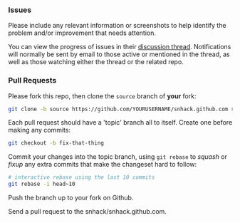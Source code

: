 ### Issues

Please include any relevant information or screenshots to help identify the problem
and/or improvement that needs attention.

You can view the progress of issues in their [discussion thread].
Notifications will normally be sent by email to those active or mentioned
in the thread, as well as those watching either the thread or the related repo.

[discussion thread]: https://github.com/snhack/snhack.github.com/issues



### Pull Requests

Please fork this repo, then clone the `source` branch of **your** fork:

```sh
git clone -b source https://github.com/YOURUSERNAME/snhack.github.com snhack
```

Each pull request should have a 'topic' branch all to itself. Create one before making
any commits:

```sh
git checkout -b fix-that-thing
```

Commit your changes into the topic branch, using `git rebase` to *squash* or *fixup* any
extra commits that make the changeset hard to follow:

```sh
# interactive rebase using the last 10 commits
git rebase -i head~10
```

Push the branch up to your fork on Github.

Send a pull request to the snhack/snhack.github.com.